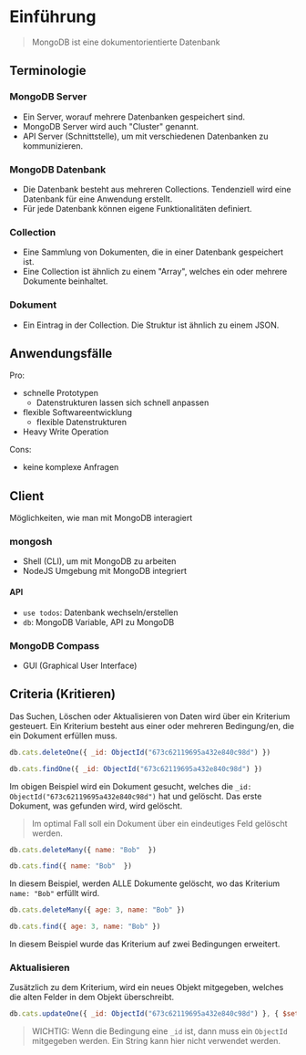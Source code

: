 # Einführung

> MongoDB ist eine dokumentorientierte Datenbank

## Terminologie

### MongoDB Server

- Ein Server, worauf mehrere Datenbanken gespeichert sind.
- MongoDB Server wird auch "Cluster" genannt.
- API Server (Schnittstelle), um mit verschiedenen Datenbanken zu kommunizieren.

### MongoDB Datenbank

- Die Datenbank besteht aus mehreren Collections. Tendenziell wird eine Datenbank für eine Anwendung erstellt.
- Für jede Datenbank können eigene Funktionalitäten definiert.

### Collection

- Eine Sammlung von Dokumenten, die in einer Datenbank gespeichert ist.
- Eine Collection ist ähnlich zu einem "Array", welches ein oder mehrere Dokumente beinhaltet.

### Dokument

- Ein Eintrag in der Collection. Die Struktur ist ähnlich zu einem JSON.

## Anwendungsfälle

Pro:

- schnelle Prototypen
  - Datenstrukturen lassen sich schnell anpassen
- flexible Softwareentwicklung
  - flexible Datenstrukturen
- Heavy Write Operation

Cons:

- keine komplexe Anfragen

## Client

Möglichkeiten, wie man mit MongoDB interagiert

### mongosh

- Shell (CLI), um mit MongoDB zu arbeiten
- NodeJS Umgebung mit MongoDB integriert

#### API

- `use todos`: Datenbank wechseln/erstellen
- `db`: MongoDB Variable, API zu MongoDB

### MongoDB Compass

- GUI (Graphical User Interface)

## Criteria (Kritieren)

Das Suchen, Löschen oder Aktualisieren von Daten wird über ein Kriterium gesteuert.
Ein Kriterium besteht aus einer oder mehreren Bedingung/en, die ein Dokument erfüllen muss.

```js
db.cats.deleteOne({ _id: ObjectId("673c62119695a432e840c98d") })

db.cats.findOne({ _id: ObjectId("673c62119695a432e840c98d") })
```

Im obigen Beispiel wird ein Dokument gesucht, welches die `_id: ObjectId("673c62119695a432e840c98d")` hat und gelöscht.
Das erste Dokument, was gefunden wird, wird gelöscht.

> Im optimal Fall soll ein Dokument über ein eindeutiges Feld gelöscht werden.

```js
db.cats.deleteMany({ name: "Bob"  })

db.cats.find({ name: "Bob"  })
```

In diesem Beispiel, werden ALLE Dokumente gelöscht, wo das Kriterium `name: "Bob"` erfüllt wird.

```js
db.cats.deleteMany({ age: 3, name: "Bob" })

db.cats.find({ age: 3, name: "Bob" })
```

In diesem Beispiel wurde das Kriterium auf zwei Bedingungen erweitert.

### Aktualisieren

Zusätzlich zu dem Kriterium, wird ein neues Objekt mitgegeben, welches die alten Felder in dem Objekt überschreibt.

```js
db.cats.updateOne({ _id: ObjectId("673c62119695a432e840c98d") }, { $set: { age: 5 } })
```

> WICHTIG: Wenn die Bedingung eine `_id` ist, dann muss ein `ObjectId` mitgegeben werden. Ein String kann hier nicht verwendet werden.
